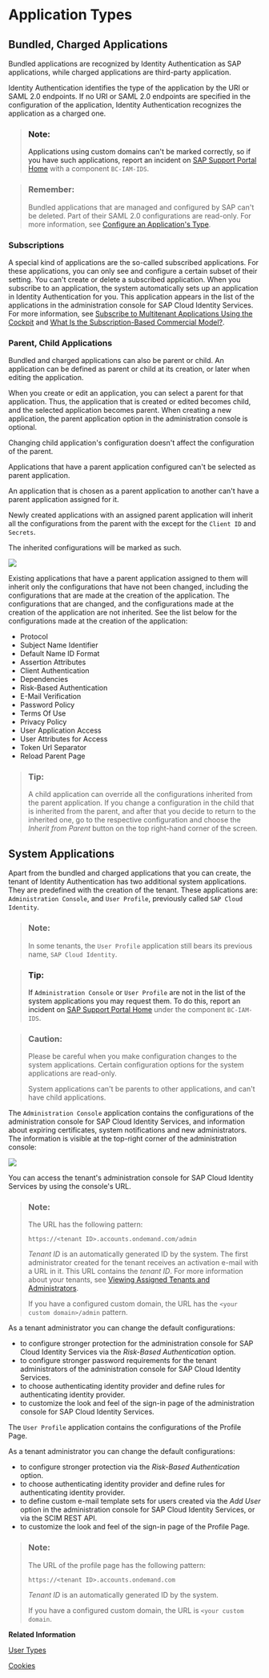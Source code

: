 <!-- loio8f61880dc1c145e3ad7097e461479186 -->

# Application Types



<a name="loio8f61880dc1c145e3ad7097e461479186__section_nh2_zhh_w5b"/>

## Bundled, Charged Applications

Bundled applications are recognized by Identity Authentication as SAP applications, while charged applications are third-party application.

Identity Authentication identifies the type of the application by the URI or SAML 2.0 endpoints. If no URI or SAML 2.0 endpoints are specified in the configuration of the application, Identity Authentication recognizes the application as a charged one.

> ### Note:  
> Applications using custom domains can't be marked correctly, so if you have such applications, report an incident on [SAP Support Portal Home](https://support.sap.com/en/index.html) with a component `BC-IAM-IDS`.

> ### Remember:  
> Bundled applications that are managed and configured by SAP can't be deleted. Part of their SAML 2.0 configurations are read-only. For more information, see [Configure an Application's Type](Operation-Guide/configure-an-application-s-type-6fee9c3.md).



### Subscriptions

A special kind of applications are the so-called subscribed applications. For these applications, you can only see and configure a certain subset of their setting. You can't create or delete a subscribed application. When you subscribe to an application, the system automatically sets up an application in Identity Authentication for you. This application appears in the list of the applications in the administration console for SAP Cloud Identity Services. For more information, see [Subscribe to Multitenant Applications Using the Cockpit](https://help.sap.com/docs/btp/sap-business-technology-platform/subscribe-to-multitenant-applications-using-cockpit?version=Cloud) and [What Is the Subscription-Based Commercial Model?](https://help.sap.com/docs/btp/sap-business-technology-platform/subscribe-to-multitenant-applications-using-cockpit?version=Cloud).



### Parent, Child Applications

Bundled and charged applications can also be parent or child. An application can be defined as parent or child at its creation, or later when editing the application.

When you create or edit an application, you can select a parent for that application. Thus, the application that is created or edited becomes child, and the selected application becomes parent. When creating a new application, the parent application option in the administration console is optional.

Changing child application's configuration doesn't affect the configuration of the parent.

Applications that have a parent application configured can't be selected as parent application.

An application that is chosen as a parent application to another can't have a parent application assigned for it.

Newly created applications with an assigned parent application will inherit all the configurations from the parent with the except for the `Client ID` and `Secrets`.

The inherited configurations will be marked as such.

![](images/ParentChildApp_2baee98.png)

Existing applications that have a parent application assigned to them will inherit only the configurations that have not been changed, including the configurations that are made at the creation of the application. The configurations that are changed, and the configurations made at the creation of the application are not inherited. See the list below for the configurations made at the creation of the application:

-   Protocol
-   Subject Name Identifier
-   Default Name ID Format
-   Assertion Attributes
-   Client Authentication
-   Dependencies
-   Risk-Based Authentication
-   E-Mail Verification
-   Password Policy
-   Terms Of Use
-   Privacy Policy
-   User Application Access
-   User Attributes for Access
-   Token Url Separator
-   Reload Parent Page

> ### Tip:  
> A child application can override all the configurations inherited from the parent application. If you change a configuration in the child that is inherited from the parent, and after that you decide to return to the inherited one, go to the respective configuration and choose the *Inherit from Parent* button on the top right-hand corner of the screen.



<a name="loio8f61880dc1c145e3ad7097e461479186__section_mxs_f4h_w5b"/>

## System Applications

Apart from the bundled and charged applications that you can create, the tenant of Identity Authentication has two additional system applications. They are predefined with the creation of the tenant. These applications are: `Administration Console`, and `User Profile`, previously called `SAP Cloud Identity`.

> ### Note:  
> In some tenants, the `User Profile` application still bears its previous name, `SAP Cloud Identity`.

> ### Tip:  
> If `Administration Console` or `User Profile` are not in the list of the system applications you may request them. To do this, report an incident on [SAP Support Portal Home](https://support.sap.com/en/index.html) under the component `BC-IAM-IDS`.

> ### Caution:  
> Please be careful when you make configuration changes to the system applications. Certain configuration options for the system applications are read-only.
> 
> System applications can't be parents to other applications, and can't have child applications.

The `Administration Console` application contains the configurations of the administration console for SAP Cloud Identity Services, and information about expiring certificates, system notifications and new administrators. The information is visible at the top-right corner of the administration console:

 ![](images/System_Notifications_1a76bad.png)

You can access the tenant's administration console for SAP Cloud Identity Services by using the console's URL.

> ### Note:  
> The URL has the following pattern:
> 
> `https://<tenant ID>.accounts.ondemand.com/admin`
> 
> *Tenant ID* is an automatically generated ID by the system. The first administrator created for the tenant receives an activation e-mail with a URL in it. This URL contains the *tenant ID*. For more information about your tenants, see [Viewing Assigned Tenants and Administrators](viewing-assigned-tenants-and-administrators-f56e6f2.md).
> 
> If you have a configured custom domain, the URL has the `<your custom domain>/admin` pattern.

As a tenant administrator you can change the default configurations:

-   to configure stronger protection for the administration console for SAP Cloud Identity Services via the *Risk-Based Authentication* option.
-   to configure stronger password requirements for the tenant administrators of the administration console for SAP Cloud Identity Services.
-   to choose authenticating identity provider and define rules for authenticating identity provider.
-   to customize the look and feel of the sign-in page of the administration console for SAP Cloud Identity Services.

The `User Profile` application contains the configurations of the Profile Page.

As a tenant administrator you can change the default configurations:

-   to configure stronger protection via the *Risk-Based Authentication* option.
-   to choose authenticating identity provider and define rules for authenticating identity provider.
-   to define custom e-mail template sets for users created via the *Add User* option in the administration console for SAP Cloud Identity Services, or via the SCIM REST API.
-   to customize the look and feel of the sign-in page of the Profile Page.

> ### Note:  
> The URL of the profile page has the following pattern:
> 
> `https://<tenant ID>.accounts.ondemand.com`
> 
> *Tenant ID* is an automatically generated ID by the system.
> 
> If you have a configured custom domain, the URL is `<your custom domain`.

**Related Information**  


[User Types](user-types-70e95d1.md "")

[Cookies](cookies-e60fd04.md "")

